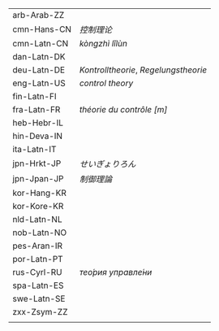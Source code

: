 | | |
|-|-|
| arb-Arab-ZZ |  |
| cmn-Hans-CN | _控制理论_ |
| cmn-Latn-CN | _kòngzhì lǐlùn_ |
| dan-Latn-DK |  |
| deu-Latn-DE | _Kontrolltheorie_, _Regelungstheorie_ |
| eng-Latn-US | _control theory_ |
| fin-Latn-FI |  |
| fra-Latn-FR | _théorie du contrôle [m]_ |
| heb-Hebr-IL |  |
| hin-Deva-IN |  |
| ita-Latn-IT |  |
| jpn-Hrkt-JP | _せいぎょりろん_ |
| jpn-Jpan-JP | _制御理論_ |
| kor-Hang-KR |  |
| kor-Kore-KR |  |
| nld-Latn-NL |  |
| nob-Latn-NO |  |
| pes-Aran-IR |  |
| por-Latn-PT |  |
| rus-Cyrl-RU | _тео́рия управле́ни_ |
| spa-Latn-ES |  |
| swe-Latn-SE |  |
| zxx-Zsym-ZZ |  |
|  |  |